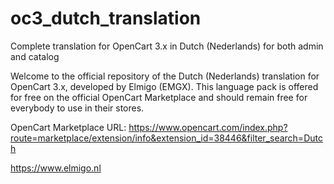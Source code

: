 # oc3_dutch_translation
Complete translation for OpenCart 3.x in Dutch (Nederlands) for both admin and catalog

Welcome to the official repository of the Dutch (Nederlands) translation for OpenCart 3.x, developed by Elmigo (EMGX). This language pack is offered for free on the official OpenCart Marketplace and should remain free for everybody to use in their stores.

OpenCart Marketplace URL:
https://www.opencart.com/index.php?route=marketplace/extension/info&extension_id=38446&filter_search=Dutch

https://www.elmigo.nl
